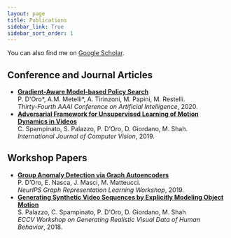 ```yaml
---
layout: page
title: Publications
sidebar_link: True
sidebar_sort_order: 1
---
```

You can also find me on [Google Scholar](https://scholar.google.it/citations?user=AuVp7pkAAAAJ&hl=en).

## Conference and Journal Articles
- **[Gradient-Aware Model-based Policy Search](https://arxiv.org/abs/1909.04115)**<br>
P. D'Oro\*, A.M. Metelli\*, A. Tirinzoni, M. Papini, M. Restelli. <br>
*Thirty-Fourth AAAI Conference on Artificial Intelligence*, 2020. <br>
- **[Adversarial Framework for Unsupervised Learning of Motion Dynamics in Videos](https://arxiv.org/abs/1803.09092)**<br>
C. Spampinato, S. Palazzo, P. D'Oro, D. Giordano, M. Shah.<br>
*International Journal of Computer Vision*, 2019.

## Workshop Papers
- **[Group Anomaly Detection via Graph Autoencoders](https://grlearning.github.io/papers/85.pdf)**<br>
P. D’Oro, E. Nasca, J. Masci, M. Matteucci.<br>
*NeurIPS Graph Representation Learning Workshop*, 2019.
- **[Generating Synthetic Video Sequences by Explicitly Modeling Object Motion](http://openaccess.thecvf.com/content_ECCVW_2018/papers/11130/Palazzo_Generating_Synthetic_Video_Sequences_by_Explicitly_Modeling_Object_Motion_ECCVW_2018_paper.pdf)**<br>
S. Palazzo, C. Spampinato, P. D'Oro, D. Giordano, M. Shah<br>
*ECCV Workshop on Generating Realistic Visual Data of Human Behavior*, 2018.
